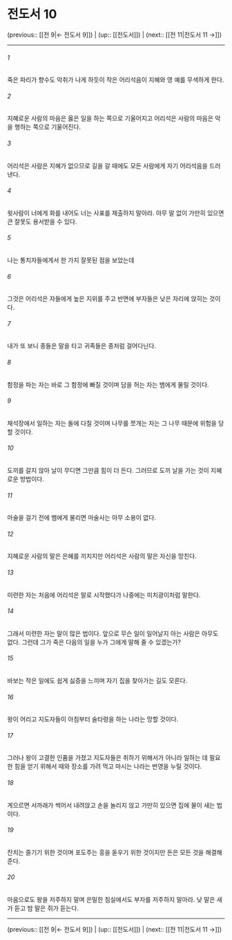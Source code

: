# 전도서 10

(previous:: [[전 9|← 전도서 9]]) | (up:: [[전도서]]) | (next:: [[전 11|전도서 11 →]])

***




###### 1 

죽은 파리가 향수도 악취가 나게 하듯이 작은 어리석음이 지혜와 영 예를 무색하게 한다. 



###### 2 

지혜로운 사람의 마음은 옳은 일을 하는 쪽으로 기울어지고 어리석은 사람의 마음은 악을 행하는 쪽으로 기울어진다. 



###### 3 

어리석은 사람은 지혜가 없으므로 길을 갈 때에도 모든 사람에게 자기 어리석음을 드러낸다. 



###### 4 

윗사람이 너에게 화를 내어도 너는 사표를 제출하지 말아라. 아무 말 없이 가만히 있으면 큰 잘못도 용서받을 수 있다. 



###### 5 

나는 통치자들에게서 한 가지 잘못된 점을 보았는데 



###### 6 

그것은 어리석은 자들에게 높은 지위를 주고 반면에 부자들은 낮은 자리에 앉히는 것이다. 



###### 7 

내가 또 보니 종들은 말을 타고 귀족들은 종처럼 걸어다닌다. 



###### 8 

함정을 파는 자는 바로 그 함정에 빠질 것이며 담을 허는 자는 뱀에게 물릴 것이다. 



###### 9 

채석장에서 일하는 자는 돌에 다칠 것이며 나무를 쪼개는 자는 그 나무 때문에 위험을 당할 것이다. 



###### 10 

도끼를 갈지 않아 날이 무디면 그만큼 힘이 더 든다. 그러므로 도끼 날을 가는 것이 지혜로운 방법이다. 



###### 11 

마술을 걸기 전에 뱀에게 물리면 마술사는 아무 소용이 없다. 



###### 12 

지혜로운 사람의 말은 은혜를 끼치지만 어리석은 사람의 말은 자신을 망친다. 



###### 13 

미련한 자는 처음에 어리석은 말로 시작했다가 나중에는 미치광이처럼 말한다. 



###### 14 

그래서 미련한 자는 말이 많은 법이다. 앞으로 무슨 일이 일어날지 아는 사람은 아무도 없다. 그런데 그가 죽은 다음의 일을 누가 그에게 말해 줄 수 있겠는가? 



###### 15 

바보는 작은 일에도 쉽게 싫증을 느끼며 자기 집을 찾아가는 길도 모른다. 



###### 16 

왕이 어리고 지도자들이 아침부터 술타령을 하는 나라는 망할 것이다. 



###### 17 

그러나 왕이 고결한 인품을 가졌고 지도자들은 취하기 위해서가 아니라 일하는 데 필요한 힘을 얻기 위해서 때와 장소를 가려 먹고 마시는 나라는 번영을 누릴 것이다. 



###### 18 

게으르면 서까래가 썩어서 내려앉고 손을 놀리지 않고 가만히 있으면 집에 물이 새는 법이다. 



###### 19 

잔치는 즐기기 위한 것이며 포도주는 흥을 돋우기 위한 것이지만 돈은 모든 것을 해결해 준다. 



###### 20 

마음으로도 왕을 저주하지 말며 은밀한 침실에서도 부자를 저주하지 말아라. 낮 말은 새가 듣고 밤 말은 쥐가 듣는다.

***

(previous:: [[전 9|← 전도서 9]]) | (up:: [[전도서]]) | (next:: [[전 11|전도서 11 →]])
